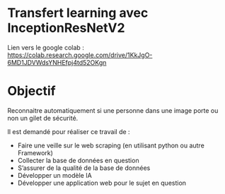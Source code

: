 # Transfert learning avec InceptionResNetV2

Lien vers le google colab : https://colab.research.google.com/drive/1KkJgO-6MD1JDVWdsYNHEfpj4td52OKgn

# Objectif

Reconnaitre automatiquement si une personne dans une image porte ou non un gilet de sécurité.

Il est demandé pour réaliser ce travail de :

* Faire une veille sur le web scraping (en utilisant python ou autre Framework)
* Collecter la base de données en question
* S’assurer de la qualité de la base de données
* Développer un modèle IA
* Développer une application web pour le sujet en question
